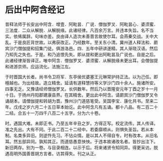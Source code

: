 # 后出中阿含经记

昔释法师于长安出中阿含．增壹．阿毗昙．广说．僧伽罗叉．阿毗昙心．婆须蜜．三法度．二众从解脱．从解脱缘。此诸经律。凡百余万言。并违本失旨。名不当实。依俙属辞。句味亦差。良由译人造次未善晋言故使尔耳。会燕秦交战。关中大乱。于是良匠背世故。以弗获改正。乃经数年。至关东小清。冀州道人释法和．罽宾沙门僧伽提和招集门徒。俱游洛邑。四．五年中研讲遂精。其人渐晓汉语。然后乃知先之失也。于是。和乃追恨先失。即从提和更出阿毗昙及广说也。自是之后。此诸经律渐皆译正。唯中阿含．僧伽罗叉．婆须蜜．从解脱缘未更出耳。会僧伽提和进游京师。应运流化。法施江左。

于时晋国大长者。尚书令卫将军．东亭侯优婆塞王元琳常护持正法。以为己任。即檀越也。为出经故。造立精舍。延请有道释慧持等义学沙门四十余人。施诸所安。四事无乏。又豫请经师僧伽罗叉。长供数年。然后乃以晋隆安元年丁酉之岁十一月十日。于扬州丹阳郡建康县界。在其精舍。更出此中阿含。请罽宾沙门僧伽罗叉令诵胡本。请僧伽提和转胡为晋。豫州沙门道慈笔受。吴国李宝．康化共书。至来二年。戊戌之岁六月二十五日草本始讫。此中阿含凡有五诵。都十八品。有二百二十二经。合五十一万四千八百二十五字。分为六十卷。

时。遇国大难。未即正书。乃至五年辛丑之岁。方得正写。校定流传。其人传译。准之先出。大有不同。于此二百二十二经中。若委靡顺从。则惧失圣旨。若从本制。名类多异旧。则逆忤先习。不怗众情。是以其人不得自专。时有改本。从旧名耳。然五部异同。孰知其正。而道慈愚意怏怏。于违本故诸改名者。皆抄出注下。新旧两存。别为一卷。与目录相连。以示于后。将来诸贤令知同异。得更采访。脱遇高明外国善晋胡方言者。访其得失。刊之从正。
